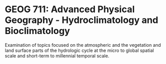 # GEOG 711: Advanced Physical Geography - Hydroclimatology and Bioclimatology

Examination of topics focused on the atmospheric and the vegetation and land surface parts of the hydrologic cycle at the micro to global spatial scale and short-term to millennial temporal scale.
